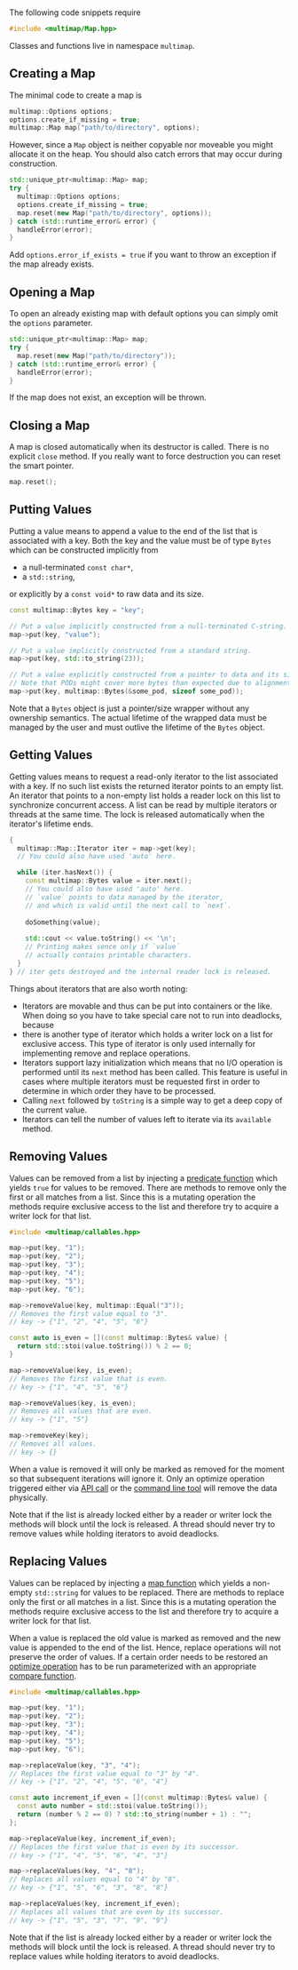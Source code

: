 <br>

The following code snippets require

```cpp
#include <multimap/Map.hpp>
```

Classes and functions live in namespace `multimap`.

## Creating a Map

The minimal code to create a map is

```cpp
multimap::Options options;
options.create_if_missing = true;
multimap::Map map("path/to/directory", options);
```

However, since a `Map` object is neither copyable nor moveable you might allocate it on the heap. You should also catch errors that may occur during construction.

```cpp
std::unique_ptr<multimap::Map> map;
try {
  multimap::Options options;
  options.create_if_missing = true;
  map.reset(new Map("path/to/directory", options));
} catch (std::runtime_error& error) {
  handleError(error);
}
```

Add `options.error_if_exists = true` if you want to throw an exception if the map already exists.

## Opening a Map

To open an already existing map with default options you can simply omit the `options` parameter.

```cpp
std::unique_ptr<multimap::Map> map;
try {
  map.reset(new Map("path/to/directory"));
} catch (std::runtime_error& error) {
  handleError(error);
}
```

If the map does not exist, an exception will be thrown.

## Closing a Map

A map is closed automatically when its destructor is called. There is no explicit `close` method. If you really want to force destruction you can reset the smart pointer.

```cpp
map.reset();
```

## Putting Values

Putting a value means to append a value to the end of the list that is associated with a key. Both the key and the value must be of type `Bytes` which can be constructed implicitly from

* a null-terminated `const char*`,
* a `std::string`,

or explicitly by a `const void*` to raw data and its size.

```cpp
const multimap::Bytes key = "key";

// Put a value implicitly constructed from a null-terminated C-string.
map->put(key, "value");

// Put a value implicitly constructed from a standard string.
map->put(key, std::to_string(23));

// Put a value explicitly constructed from a pointer to data and its size.
// Note that PODs might cover more bytes than expected due to alignment.
map->put(key, multimap::Bytes(&some_pod, sizeof some_pod));
```

Note that a `Bytes` object is just a pointer/size wrapper without any ownership semantics. The actual lifetime of the wrapped data must be managed by the user and must outlive the lifetime of the `Bytes` object.

## Getting Values

Getting values means to request a read-only iterator to the list associated with a key. If no such list exists the returned iterator points to an empty list. An iterator that points to a non-empty list holds a reader lock on this list to synchronize concurrent access. A list can be read by multiple iterators or threads at the same time. The lock is released automatically when the iterator's lifetime ends.

```cpp
{
  multimap::Map::Iterator iter = map->get(key);
  // You could also have used 'auto' here.

  while (iter.hasNext()) {
    const multimap::Bytes value = iter.next();
    // You could also have used 'auto' here.
    // `value` points to data managed by the iterator,
    // and which is valid until the next call to `next`.
    
    doSomething(value);
    
    std::cout << value.toString() << '\n';
    // Printing makes sence only if `value`
    // actually contains printable characters.
  }
} // iter gets destroyed and the internal reader lock is released.
```

Things about iterators that are also worth noting:

* Iterators are movable and thus can be put into containers or the like. When doing so you have to take special care not to run into deadlocks, because
* there is another type of iterator which holds a writer lock on a list for exclusive access. This type of iterator is only used internally for implementing remove and replace operations.
* Iterators support lazy initialization which means that no I/O operation is performed until its `next` method has been called. This feature is useful in cases where multiple iterators must be requested first in order to determine in which order they have to be processed.
* Calling `next` followed by `toString` is a simple way to get a deep copy of the current value.
* Iterators can tell the number of values left to iterate via its `available` method.

## Removing Values

Values can be removed from a list by injecting a [predicate function](#) which yields `true` for values to be removed. There are methods to remove only the first or all matches from a list. Since this is a mutating operation the methods require exclusive access to the list and therefore try to acquire a writer lock for that list.

```cpp
#include <multimap/callables.hpp>

map->put(key, "1");
map->put(key, "2");
map->put(key, "3");
map->put(key, "4");
map->put(key, "5");
map->put(key, "6");

map->removeValue(key, multimap::Equal("3"));
// Removes the first value equal to "3".
// key -> {"1", "2", "4", "5", "6"}

const auto is_even = [](const multimap::Bytes& value) {
  return std::stoi(value.toString()) % 2 == 0;
}

map->removeValue(key, is_even);
// Removes the first value that is even.
// key -> {"1", "4", "5", "6"}

map->removeValues(key, is_even);
// Removes all values that are even.
// key -> {"1", "5"}

map->removeKey(key);
// Removes all values.
// key -> {}
```

When a value is removed it will only be marked as removed for the moment so that subsequent iterations will ignore it. Only an optimize operation triggered either via [API call](#) or the [command line tool](overview#multimap-optimize) will remove the data physically.

Note that if the list is already locked either by a reader or writer lock the methods will block until the lock is released. A thread should never try to remove values while holding iterators to avoid deadlocks.

## Replacing Values

Values can be replaced by injecting a [map function](#) which yields a non-empty `std::string` for values to be replaced. There are methods to replace only the first or all matches in a list. Since this is a mutating operation the methods require exclusive access to the list and therefore try to acquire a writer lock for that list.

When a value is replaced the old value is marked as removed and the new value is appended to the end of the list. Hence, replace operations will not preserve the order of values. If a certain order needs to be restored an [optimize operation](#) has to be run parameterized with an appropriate [compare function](#).

```cpp
#include <multimap/callables.hpp>

map->put(key, "1");
map->put(key, "2");
map->put(key, "3");
map->put(key, "4");
map->put(key, "5");
map->put(key, "6");

map->replaceValue(key, "3", "4");
// Replaces the first value equal to "3" by "4".
// key -> {"1", "2", "4", "5", "6", "4"}

const auto increment_if_even = [](const multimap::Bytes& value) {
  const auto number = std::stoi(value.toString());
  return (number % 2 == 0) ? std::to_string(number + 1) : "";
};

map->replaceValue(key, increment_if_even);
// Replaces the first value that is even by its successor.
// key -> {"1", "4", "5", "6", "4", "3"}

map->replaceValues(key, "4", "8");
// Replaces all values equal to "4" by "8".
// key -> {"1", "5", "6", "3", "8", "8"}

map->replaceValues(key, increment_if_even);
// Replaces all values that are even by its successor.
// key -> {"1", "5", "3", "7", "9", "9"}
```

Note that if the list is already locked either by a reader or writer lock the methods will block until the lock is released. A thread should never try to replace values while holding iterators to avoid deadlocks.
